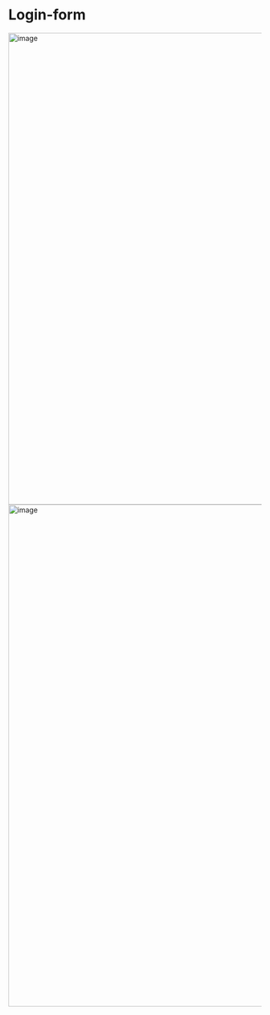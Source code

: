 # Login-form
<img width="1906" height="937" alt="image" src="https://github.com/user-attachments/assets/07c9e785-1de7-4edb-9c0f-7988da2eb099" />
<img width="1888" height="997" alt="image" src="https://github.com/user-attachments/assets/e4459bf7-7cf7-45ca-9d00-c32492590901" />
